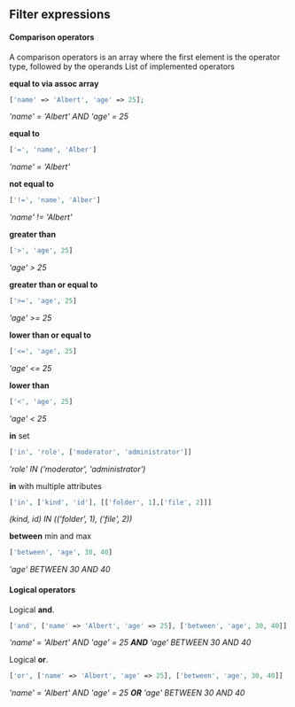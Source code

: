 ## Filter expressions

#### Comparison operators
A comparison operators is an array where the first element is the operator type, followed by the operands
List of implemented operators

__equal to via assoc array__
```php
['name' => 'Albert', 'age' => 25];
```
_'name' = 'Albert' AND 'age' = 25_

__equal to__
```php
['=', 'name', 'Alber']
```
_'name' = 'Albert'_ 

__not equal to__
```php
['!=', 'name', 'Alber']
```
_'name' != 'Albert'_

__greater than__
```php
['>', 'age', 25]
```
_'age' > 25_

__greater than or equal to__
```php
['>=', 'age', 25]
```
_'age' >= 25_


__lower than or equal to__
```php
['<=', 'age', 25]
```
_'age' <= 25_

__lower than__
```php
['<', 'age', 25]
```
_'age' < 25_

__in__ set
```php
['in', 'role', ['moderator', 'administrator']]
```
_'role' IN ('moderator', 'administrator')_

__in__ with multiple attributes
```php
['in', ['kind', 'id'], [['folder', 1],['file', 2]]]
```
_(kind, id) IN (('folder', 1), ('file', 2))_

__between__ min and max
```php
['between', 'age', 30, 40]
```
_'age' BETWEEN 30 AND 40_

#### Logical operators
Logical __and__. 
```php
['and', ['name' => 'Albert', 'age' => 25], ['between', 'age', 30, 40]]
```
 _'name' = 'Albert' AND 'age' = 25 __AND__ 'age' BETWEEN 30 AND 40_

Logical __or__. 
```php
['or', ['name' => 'Albert', 'age' => 25], ['between', 'age', 30, 40]]
```
 _'name' = 'Albert' AND 'age' = 25 __OR__ 'age' BETWEEN 30 AND 40_